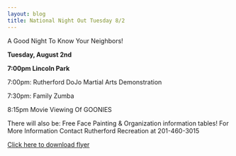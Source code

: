 ```yaml
---
layout: blog
title: National Night Out Tuesday 8/2
---
```


A Good Night To Know Your Neighbors!


**Tuesday, August 2nd**

**7:00pm Lincoln Park**

7:00pm: Rutherford DoJo Martial Arts Demonstration

7:30pm: Family Zumba

8:15pm Movie Viewing Of GOONIES


There will also be: Free Face Painting & Organization information tables!
 For More Information Contact Rutherford Recreation at 201-460-3015
 
[Click here to download flyer](http://static.rutherford-nj.com/recreation/posts/National%20night%20out%202016.pdf)
